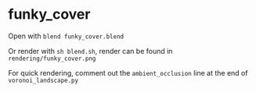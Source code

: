 # funky_cover

Open with `blend funky_cover.blend`

Or render with `sh blend.sh`, render can be found in `rendering/funky_cover.png`

For quick rendering, comment out the `ambient_occlusion` line at the end of `voronoi_landscape.py`
